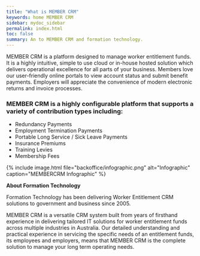 ```yaml
---
title: "What is MEMBER CRM"
keywords: home MEMBER CRM
sidebar: mydoc_sidebar
permalink: index.html
toc: false
summary: An to MEMBER CRM and formation technology.
---
```


MEMBER CRM is a platform designed to manage worker entitlement funds. It is a highly intuitive, simple to use cloud or in-house hosted solution which delivers operational excellence for all parts of your business. Members love our user-friendly online portals to view account status and submit benefit payments. Employers will appreciate the convenience of modern electronic returns and invoice processes.

### MEMBER CRM is a highly configurable platform that supports a variety of contribution types including:

 - Redundancy Payments
 - Employment Termination Payments
 - Portable Long Service / Sick Leave Payments
 - Insurance Premiums
 - Training Levies 
 - Membership Fees

{% include image.html file="backoffice/infographic.png" alt="Infographic" caption="MEMBERCRM  Infographic" %}

**About Formation Technology**

Formation Technology has been delivering Worker Entitlement CRM solutions to government and business since 2005. 

MEMBER CRM is a versatile CRM system built from years of firsthand experience in delivering tailored IT solutions for worker entitlement funds across multiple industries in Australia. 
Our detailed understanding and practical experience in servicing the specific needs of an entitlement funds, its employees and employers, means that MEMBER CRM is the complete solution to manage your long term operating needs.
